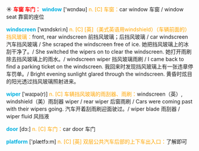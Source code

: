 ☀ <font color="red">**车窗 车门：**</font>
<font color="sky blue">**window**</font> ['wɪndəʊ] 
<font color="orange">n. [C] 车窗：</font>car window 车窗 / window seat 靠窗的座位
           
<font color="sky blue">**windscreen**</font> [ˈwɪndskri:n]
<font color="orange">n. [C] [英]（美式英语用windshield）（车辆前面的）挡风玻璃：</font>front, rear windscreen 前挡风玻璃；后挡风玻璃 / car windscreen 汽车挡风玻璃 / She scraped the windscreen free of ice. 她把挡风玻璃上的冰刮干净了。/ She switched the wipers on to clear the windscreen. 她打开雨刷除去挡风玻璃上的雨水。/ windscreen wiper 挡风玻璃雨刷 / I came back to find a parking ticket on the windscreen. 我回来时发现挡风玻璃上有一张违章停车罚单。/ Bright evening sunlight glared through the windscreen. 黄昏时炫目的阳光透过挡风玻璃照射进来。
           
<font color="sky blue">**wiper**</font> [ˈwaɪpə(r)]
<font color="orange">n. [C] 车辆挡风玻璃的雨刮器、雨刷：</font>windscreen（英）, windshield（美）雨刮器 wiper / rear wiper 后窗雨刷 / Cars were coming past with their wipers going. 汽车开着刮雨刷迎面驶过。/ wiper blade 雨刮器 / wiper fluid 风挡液

<font color="sky blue">**door**</font> [dɔ:] 
<font color="orange">n. [C] 车门：</font>car door 车门

<font color="sky blue">**platform**</font> ['plætfɔ:m] 
<font color="orange">n. [C] [英] 双层公共汽车后部的上下车出入口：</font>了解即可
